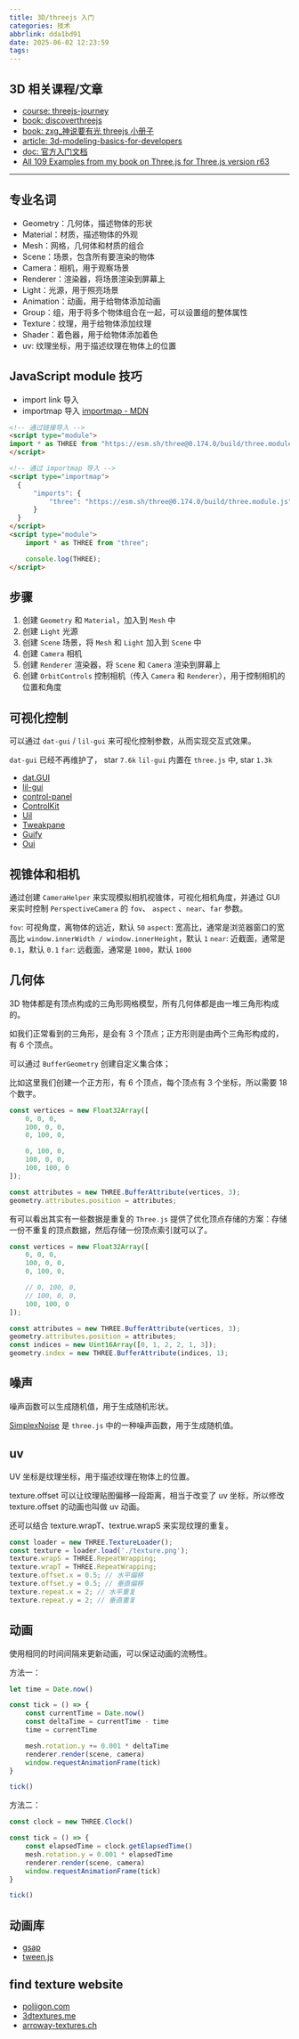 ```yaml
---
title: 3D/threejs 入门
categories: 技术
abbrlink: dda1bd91
date: 2025-06-02 12:23:59
tags:
---
```


<!-- more -->

## 3D 相关课程/文章

- [course: threejs-journey](https://threejs-journey.com/)
- [book: discoverthreejs](https://discoverthreejs.com/zh/book/introduction/about-the-book/)
- [book: zxg_神说要有光 threejs 小册子](https://juejin.cn/book/7481132169944498226?enter_from=course_center&utm_source=course_center)
- [article: 3d-modeling-basics-for-developers](https://daily.dev/blog/3d-modeling-basics-for-developers)
- [doc: 官方入门文档](https://threejs.org/manual/#zh/fundamentals)
- [All 109 Examples from my book on Three.js for Three.js version r63](https://www.smartjava.org/content/all-109-examples-my-book-threejs-threejs-version-r63/)

---

## 专业名词

- Geometry：几何体，描述物体的形状
- Material：材质，描述物体的外观
- Mesh：网格，几何体和材质的组合
- Scene：场景，包含所有要渲染的物体
- Camera：相机，用于观察场景
- Renderer：渲染器，将场景渲染到屏幕上
- Light：光源，用于照亮场景
- Animation：动画，用于给物体添加动画
- Group：组，用于将多个物体组合在一起，可以设置组的整体属性
- Texture：纹理，用于给物体添加纹理
- Shader：着色器，用于给物体添加着色
- uv: 纹理坐标，用于描述纹理在物体上的位置


## JavaScript module 技巧

- import link 导入
- importmap 导入 [importmap - MDN](https://developer.mozilla.org/zh-CN/docs/Web/HTML/Reference/Elements/script/type/importmap)

```html
<!-- 通过链接导入 -->
<script type="module">
import * as THREE from "https://esm.sh/three@0.174.0/build/three.module.js";
</script>

<!-- 通过 importmap 导入 -->
<script type="importmap">
  {
      "imports": {
          "three": "https://esm.sh/three@0.174.0/build/three.module.js"
      }   
  }
</script>
<script type="module">
    import * as THREE from "three";

    console.log(THREE);
</script>
```


## 步骤

1. 创建 `Geometry` 和 `Material`，加入到 `Mesh` 中
2. 创建 `Light` 光源
3. 创建 `Scene` 场景，将 `Mesh` 和 `Light` 加入到 `Scene` 中
4. 创建 `Camera` 相机
5. 创建 `Renderer` 渲染器，将 `Scene` 和 `Camera` 渲染到屏幕上
6. 创建 `OrbitControls` 控制相机（传入 `Camera` 和 `Renderer`），用于控制相机的位置和角度


## 可视化控制

可以通过 `dat-gui` / `lil-gui` 来可视化控制参数，从而实现交互式效果。

`dat-gui` 已经不再维护了， star `7.6k`
`lil-gui` 内置在 `three.js` 中, star `1.3k`

- [dat.GUI](https://github.com/dataarts/dat.gui)
- [lil-gui](https://github.com/georgealways/lil-gui)
- [control-panel](https://github.com/freeman-lab/control-panel)
- [ControlKit](https://github.com/automat/controlkit.js)
- [Uil](https://github.com/lo-th/uil)
- [Tweakpane](https://tweakpane.github.io/docs/)
- [Guify](https://github.com/colejd/guify)
- [Oui](https://github.com/wearekuva/oui)

## 视锥体和相机

通过创建 `CameraHelper` 来实现模拟相机视锥体，可视化相机角度，并通过 GUI 来实时控制 `PerspectiveCamera` 的 `fov`、 `aspect` 、`near`、`far` 参数。

`fov`: 可视角度，离物体的远近，默认 `50`
`aspect`: 宽高比，通常是浏览器窗口的宽高比 `window.innerWidth / window.innerHeight`，默认 `1`
`near`: 近截面，通常是 `0.1`，默认 `0.1`
`far`: 远截面，通常是 `1000`，默认 `1000`


## 几何体

3D 物体都是有顶点构成的三角形网格模型，所有几何体都是由一堆三角形构成的。

如我们正常看到的三角形，是会有 3 个顶点；正方形则是由两个三角形构成的，有 6 个顶点。

可以通过 `BufferGeometry` 创建自定义集合体；

比如这里我们创建一个正方形，有 6 个顶点，每个顶点有 3 个坐标，所以需要 18 个数字。

```js
const vertices = new Float32Array([
    0, 0, 0,
    100, 0, 0,
    0, 100, 0,

    0, 100, 0,
    100, 0, 0,
    100, 100, 0
]);

const attributes = new THREE.BufferAttribute(vertices, 3);
geometry.attributes.position = attributes;
```

有可以看出其实有一些数据是重复的 `Three.js` 提供了优化顶点存储的方案：存储一份不重复的顶点数据，然后存储一份顶点索引就可以了。

```js
const vertices = new Float32Array([
    0, 0, 0,
    100, 0, 0,
    0, 100, 0,

    // 0, 100, 0,
    // 100, 0, 0,
    100, 100, 0
]);

const attributes = new THREE.BufferAttribute(vertices, 3);
geometry.attributes.position = attributes;
const indices = new Uint16Array([0, 1, 2, 2, 1, 3]);
geometry.index = new THREE.BufferAttribute(indices, 1);
```

## 噪声

噪声函数可以生成随机值，用于生成随机形状。

[SimplexNoise](https://www.npmjs.com/package/simplex-noise) 是 `three.js` 中的一种噪声函数，用于生成随机值。

## uv

UV 坐标是纹理坐标，用于描述纹理在物体上的位置。

texture.offset 可以让纹理贴图偏移一段距离，相当于改变了 uv 坐标，所以修改 texture.offset 的动画也叫做 uv 动画。

还可以结合 texture.wrapT、textrue.wrapS 来实现纹理的重复。

```js
const loader = new THREE.TextureLoader();
const texture = loader.load('./texture.png');
texture.wrapS = THREE.RepeatWrapping;
texture.wrapT = THREE.RepeatWrapping;
texture.offset.x = 0.5; // 水平偏移
texture.offset.y = 0.5; // 垂直偏移
texture.repeat.x = 2; // 水平重复
texture.repeat.y = 2; // 垂直重复
```

## 动画

使用相同的时间间隔来更新动画，可以保证动画的流畅性。

方法一：

```js
let time = Date.now()

const tick = () => {
    const currentTime = Date.now()
    const deltaTime = currentTime - time
    time = currentTime

    mesh.rotation.y += 0.001 * deltaTime
    renderer.render(scene, camera)
    window.requestAnimationFrame(tick)
}

tick()
```

方法二：

```js
const clock = new THREE.Clock()

const tick = () => {
    const elapsedTime = clock.getElapsedTime()
    mesh.rotation.y = 0.001 * elapsedTime
    renderer.render(scene, camera)
    window.requestAnimationFrame(tick)
}

tick()
```

## 动画库

- [gsap](https://greensock.com/gsap/)
- [tween.js](https://github.com/tweenjs/tween.js/)

## find texture website

- [poliigon.com](https://poliigon.com/)
- [3dtextures.me](https://3dtextures.me/)
- [arroway-textures.ch](https://www.arroway-textures.ch/)
